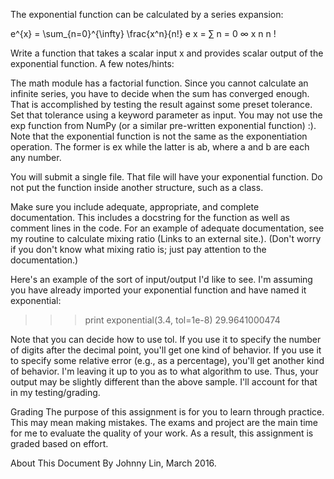 The exponential function can be calculated by a series expansion:

e^{x} = \sum_{n=0}^{\infty} \frac{x^n}{n!} e x = ∑ n = 0 ∞ x n n !

Write a function that takes a scalar input x and provides scalar output of the exponential function. A few notes/hints:

The math module has a factorial function.
Since you cannot calculate an infinite series, you have to decide when the sum has converged enough. That is accomplished by testing the result against some preset tolerance. Set that tolerance using a keyword parameter as input.
You may not use the exp function from NumPy (or a similar pre-written exponential function) :).
Note that the exponential function is not the same as the exponentiation operation.  The former is ex while the latter is ab, where a and b are each any number.

You will submit a single file.  That file will have your exponential function.  Do not put the function inside another structure, such as a class.

Make sure you include adequate, appropriate, and complete documentation. This includes a docstring for the function as well as comment lines in the code. For an example of adequate documentation, see my routine to calculate mixing ratio (Links to an external site.). (Don't worry if you don't know what mixing ratio is; just pay attention to the documentation.)

Here's an example of the sort of input/output I'd like to see. I'm assuming you have already imported your exponential function and have named it exponential:

>>> print exponential(3.4, tol=1e-8)
29.9641000474

Note that you can decide how to use tol. If you use it to specify the number of digits after the decimal point, you'll get one kind of behavior. If you use it to specify some relative error (e.g., as a percentage), you'll get another kind of behavior. I'm leaving it up to you as to what algorithm to use. Thus, your output may be slightly different than the above sample. I'll account for that in my testing/grading.

Grading
The purpose of this assignment is for you to learn through practice.  This may mean making mistakes.  The exams and project are the main time for me to evaluate the quality of your work.  As a result, this assignment is graded based on effort.

About This Document
By Johnny Lin, March 2016.

